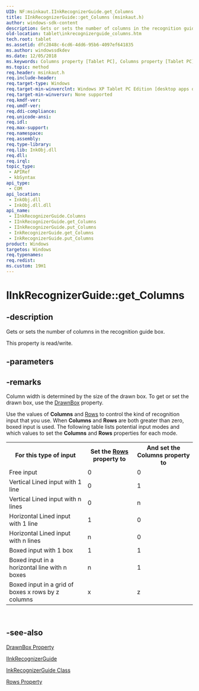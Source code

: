 ```yaml
---
UID: NF:msinkaut.IInkRecognizerGuide.get_Columns
title: IInkRecognizerGuide::get_Columns (msinkaut.h)
author: windows-sdk-content
description: Gets or sets the number of columns in the recognition guide box.
old-location: tablet\inkrecognizerguide_columns.htm
tech.root: tablet
ms.assetid: dfc2848c-6cd6-4dd6-95b6-4097ef641835
ms.author: windowssdkdev
ms.date: 12/05/2018
ms.keywords: Columns property [Tablet PC], Columns property [Tablet PC],IInkRecognizerGuide interface, IInkRecognizerGuide interface [Tablet PC],Columns property, IInkRecognizerGuide.Columns, IInkRecognizerGuide.get_Columns, IInkRecognizerGuide::Columns, IInkRecognizerGuide::get_Columns, IInkRecognizerGuide::put_Columns, InkRecognizerGuide.get_Columns, InkRecognizerGuide.put_Columns, dfc2848c-6cd6-4dd6-95b6-4097ef641835, get_Columns, msinkaut/IInkRecognizerGuide::Columns, msinkaut/IInkRecognizerGuide::get_Columns, msinkaut/IInkRecognizerGuide::put_Columns, tablet.inkrecognizerguide_columns
ms.topic: method
req.header: msinkaut.h
req.include-header: 
req.target-type: Windows
req.target-min-winverclnt: Windows XP Tablet PC Edition [desktop apps only]
req.target-min-winversvr: None supported
req.kmdf-ver: 
req.umdf-ver: 
req.ddi-compliance: 
req.unicode-ansi: 
req.idl: 
req.max-support: 
req.namespace: 
req.assembly: 
req.type-library: 
req.lib: InkObj.dll
req.dll: 
req.irql: 
topic_type:
 - APIRef
 - kbSyntax
api_type:
 - COM
api_location:
 - InkObj.dll
 - InkObj.dll.dll
api_name:
 - IInkRecognizerGuide.Columns
 - IInkRecognizerGuide.get_Columns
 - IInkRecognizerGuide.put_Columns
 - InkRecognizerGuide.get_Columns
 - InkRecognizerGuide.put_Columns
product: Windows
targetos: Windows
req.typenames: 
req.redist: 
ms.custom: 19H1
---
```


# IInkRecognizerGuide::get_Columns


## -description



Gets or sets the number of columns in the recognition guide  box.



This property is read/write.


## -parameters


## -remarks



Column width is determined by the size of the drawn box. To get or set the drawn box, use the <a href="https://docs.microsoft.com/windows/desktop/api/msinkaut/nf-msinkaut-iinkrecognizerguide-get_drawnbox">DrawnBox</a> property.

Use the values of <b>Columns</b> and <a href="https://docs.microsoft.com/windows/desktop/api/msinkaut/nf-msinkaut-iinkrecognizerguide-get_rows">Rows</a> to control the kind of recognition input that you use. When <b>Columns</b> and <b>Rows</b> are both greater than zero, boxed input is used. The following table lists potential input modes and which values to set the <b>Columns</b> and <b>Rows</b> properties for each mode.

<table>
<tr>
<th>For this type of input</th>
<th>Set the <a href="https://docs.microsoft.com/windows/desktop/api/msinkaut/nf-msinkaut-iinkrecognizerguide-get_rows">Rows</a> property to</th>
<th>And set the <b>Columns</b> property to</th>
</tr>
<tr>
<td>
Free input

</td>
<td>
0

</td>
<td>
0

</td>
</tr>
<tr>
<td>
Vertical Lined input with 1 line

</td>
<td>
0

</td>
<td>
1

</td>
</tr>
<tr>
<td>
Vertical Lined input with n lines

</td>
<td>
0

</td>
<td>
n

</td>
</tr>
<tr>
<td>
Horizontal Lined input with 1 line

</td>
<td>
1

</td>
<td>
0

</td>
</tr>
<tr>
<td>
Horizontal Lined input with n lines

</td>
<td>
n

</td>
<td>
0

</td>
</tr>
<tr>
<td>
Boxed input with 1 box

</td>
<td>
1

</td>
<td>
1

</td>
</tr>
<tr>
<td>
Boxed input in a horizontal line with n boxes

</td>
<td>
n

</td>
<td>
1

</td>
</tr>
<tr>
<td>
Boxed input in a grid of boxes x rows by z columns

</td>
<td>
x

</td>
<td>
z

</td>
</tr>
</table>
 




## -see-also




<a href="https://docs.microsoft.com/windows/desktop/api/msinkaut/nf-msinkaut-iinkrecognizerguide-get_drawnbox">DrawnBox Property</a>



<a href="https://msdn.microsoft.com/en-us/library/Mt846802(v=VS.85).aspx">IInkRecognizerGuide</a>



<a href="https://docs.microsoft.com/windows/desktop/tablet/inkrecognizerguide-class">InkRecognizerGuide Class</a>



<a href="https://docs.microsoft.com/windows/desktop/api/msinkaut/nf-msinkaut-iinkrecognizerguide-get_rows">Rows Property</a>
 

 

